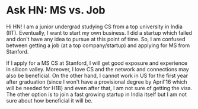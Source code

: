 # Ask HN: MS vs. Job

Hi HN!
I am a junior undergrad studying CS from a top university in India (IIT). Eventually, I want to start my own business. I did a startup which failed and don&#x27;t have any idea to pursue at this point of time. So, I am confused between getting a job (at a top company&#x2F;startup) and applying for MS from Stanford.<p>If I apply for a MS CS at Stanford, I will get good exposure and experience in silicon valley. Moreover, I love CS and the network and connections may also be beneficial. On the other hand, I cannot work in US for the first year after graduation (since I won&#x27;t have a provisional degree by April&#x27;16 which will be needed for H1B) and even after that, I am not sure of getting the visa. The other option is to join a fast growing startup in India itself but I am not sure about how beneficial it will be.
